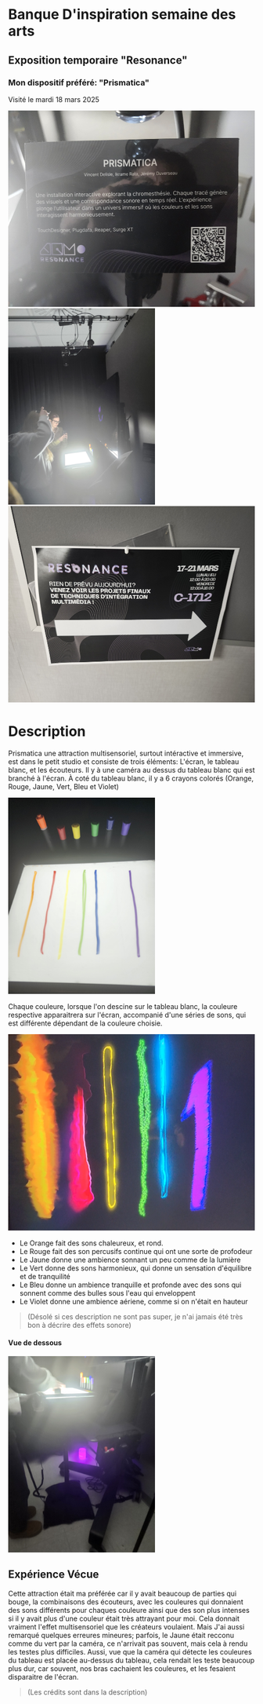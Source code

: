 # Banque D'inspiration semaine des arts

## Exposition temporaire "Resonance"

### Mon dispositif préféré: "Prismatica"

Visité le mardi 18 mars 2025

<img src="images/Description.jpg" wdith="350" height="400" alt="La Description"> <img src="images/EnsembleSalle.jpg" wdith="350" height="400" alt="La vue d'ensemble"> <img src="images/NomExposition.jpg" wdith="350" height="400" alt="L'expos">

#
# Description 

Prismatica une attraction multisensoriel, surtout intéractive et immersive, est dans le petit studio et consiste de trois éléments: L'écran, le tableau blanc, et les écouteurs­. Il y à une caméra au dessus du tableau blanc qui est branché à l'écran. À coté du tableau blanc, il y a 6 crayons colorés (Orange, Rouge, Jaune, Vert, Bleu et Violet)

<img src="images/CouleuresTableau.jpg" wdith="350" height="400" alt="Les Crayons et les couleures">

Chaque couleure, lorsque l'on descine sur le tableau blanc, la couleure respective apparaitrera sur l'écran, accompanié d'une séries de sons, qui est différente dépendant de la couleure choisie.

<img src="images/CouleuresEcran2.png" wdith="350" height="400" alt="Les Crayons et les couleures">

- Le Orange fait des sons chaleureux, et rond.
- Le Rouge fait des son percusifs continue qui ont une sorte de profodeur
- Le Jaune donne une ambience sonnant un peu comme de la lumière
- Le Vert donne des sons harmonieux, qui donne un sensation d'équilibre et de tranquilité
- Le Bleu donne un ambience tranquille et profonde avec des sons qui sonnent comme des bulles sous l'eau qui enveloppent
- Le Violet donne une ambience aériene, comme si on n'était en hauteur
  
> (Désolé si ces description ne sont pas super, je n'ai jamais été très bon à décrire des effets sonore)

#### Vue de dessous

<img src="images/TableauDessous.jpg" wdith="350" height="400" alt="Les Crayons et les couleures">

##
## Expérience Vécue

Cette attraction était ma préférée car il y avait beaucoup de parties qui bouge, la combinaisons des écouteurs, avec les couleures qui donnaient des sons différents pour chaques couleure ainsi que des son plus intenses si il y avait plus d'une couleur était très attrayant pour moi. Cela donnait vraiment l'effet multisensoriel que les créateurs voulaient. Mais J'ai aussi remarqué quelques erreures mineures; parfois, le Jaune était recconu comme du vert par la caméra, ce n'arrivait pas souvent, mais cela à rendu les testes plus difficiles. Aussi, vue que la caméra qui détecte les couleures du tableau est placée au-dessus du tableau, cela rendait les teste beaucoup plus dur, car souvent, nos bras cachaient les couleures, et les fesaient disparaitre de l'écran.

> (Les crédits sont dans la description)
